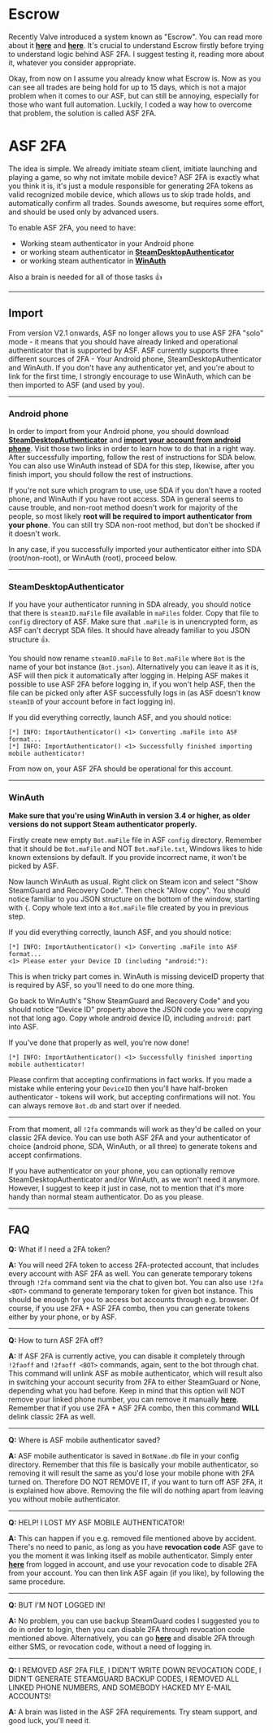 # Escrow

Recently Valve introduced a system known as "Escrow". You can read more about it **[here](https://support.steampowered.com/kb_article.php?ref=1284-WTKB-4729)** and **[here](https://support.steampowered.com/kb_article.php?ref=8078-TPHC-6195)**. It's crucial to understand Escrow firstly before trying to understand logic behind ASF 2FA. I suggest testing it, reading more about it, whatever you consider appropriate.

Okay, from now on I assume you already know what Escrow is. Now as you can see all trades are being hold for up to 15 days, which is not a major problem when it comes to our ASF, but can still be annoying, especially for those who want full automation. Luckily, I coded a way how to overcome that problem, the solution is called ASF 2FA.

# ASF 2FA

The idea is simple. We already imitiate steam client, imitiate launching and playing a game, so why not imitate mobile device? ASF 2FA is exactly what you think it is, it's just a module responsible for generating 2FA tokens as valid recognized mobile device, which allows us to skip trade holds, and automatically confirm all trades. Sounds awesome, but requires some effort, and should be used only by advanced users.

To enable ASF 2FA, you need to have:
- Working steam authenticator in your Android phone
- or working steam authenticator in **[SteamDesktopAuthenticator](https://github.com/Jessecar96/SteamDesktopAuthenticator)**
- or working steam authenticator in **[WinAuth](https://winauth.com/)**

Also a brain is needed for all of those tasks :+1: 

***

## Import

From version V2.1 onwards, ASF no longer allows you to use ASF 2FA "solo" mode - it means that you should have already linked and operational authenticator that is supported by ASF. ASF currently supports three different sources of 2FA - Your Android phone, SteamDesktopAuthenticator and WinAuth. If you don't have any authenticator yet, and you're about to link for the first time, I strongly encourage to use WinAuth, which can be then imported to ASF (and used by you).

***

### Android phone

In order to import from your Android phone, you should download **[SteamDesktopAuthenticator](https://github.com/Jessecar96/SteamDesktopAuthenticator/blob/master/README.md)** and **[import your account from android phone](https://github.com/Jessecar96/SteamDesktopAuthenticator/wiki/Importing-account-from-an-Android-phone)**. Visit those two links in order to learn how to do that in a right way. After successfully importing, follow the rest of instructions for SDA below. You can also use WinAuth instead of SDA for this step, likewise, after you finish import, you should follow the rest of instructions.

If you're not sure which program to use, use SDA if you don't have a rooted phone, and WinAuth if you have root access. SDA in general seems to cause trouble, and non-root method doesn't work for majority of the people, so most likely **root will be required to import authenticator from your phone**. You can still try SDA non-root method, but don't be shocked if it doesn't work.

In any case, if you successfully imported your authenticator either into SDA (root/non-root), or WinAuth (root), proceed below.

***

### SteamDesktopAuthenticator

If you have your authenticator running in SDA already, you should notice that there is ```steamID.maFile``` file available in ```maFiles``` folder. Copy that file to ```config``` directory of ASF. Make sure that ```.maFile``` is in unencrypted form, as ASF can't decrypt SDA files. It should have already familiar to you JSON structure :+1:.

You should now rename ```steamID.maFile``` to ```Bot.maFile``` where ```Bot``` is the name of your bot instance (```Bot.json```). Alternatively you can leave it as it is, ASF will then pick it automatically after logging in. Helping ASF makes it possible to use ASF 2FA before logging in, if you won't help ASF, then the file can be picked only after ASF successfully logs in (as ASF doesn't know ```steamID``` of your account before in fact logging in).

If you did everything correctly, launch ASF, and you should notice:

```
[*] INFO: ImportAuthenticator() <1> Converting .maFile into ASF format...
[*] INFO: ImportAuthenticator() <1> Successfully finished importing mobile authenticator!
```

From now on, your ASF 2FA should be operational for this account.

***

### WinAuth

**Make sure that you're using WinAuth in version 3.4 or higher, as older versions do not support Steam authenticator properly.**

Firstly create new empty ```Bot.maFile``` file in ASF ```config``` directory. Remember that it should be ```Bot.maFile``` and NOT ```Bot.maFile.txt```, Windows likes to hide known extensions by default. If you provide incorrect name, it won't be picked by ASF.

Now launch WinAuth as usual. Right click on Steam icon and select "Show SteamGuard and Recovery Code". Then check "Allow copy". You should notice familiar to you JSON structure on the bottom of the window, starting with ```{```. Copy whole text into a ```Bot.maFile``` file created by you in previous step.

If you did everything correctly, launch ASF, and you should notice:

```
[*] INFO: ImportAuthenticator() <1> Converting .maFile into ASF format...
<1> Please enter your Device ID (including "android:"):
```

This is when tricky part comes in. WinAuth is missing deviceID property that is required by ASF, so you'll need to do one more thing.

Go back to WinAuth's "Show SteamGuard and Recovery Code" and you should notice "Device ID" property above the JSON code you were copying not that long ago. Copy whole android device ID, including ```android:``` part into ASF.

If you've done that properly as well, you're now done!

```
[*] INFO: ImportAuthenticator() <1> Successfully finished importing mobile authenticator!
```

Please confirm that accepting confirmations in fact works. If you made a mistake while entering your ```DeviceID``` then you'll have half-broken authenticator - tokens will work, but accepting confirmations will not. You can always remove ```Bot.db``` and start over if needed.

***

From that moment, all ```!2fa``` commands will work as they'd be called on your classic 2FA device. You can use both ASF 2FA and your authenticator of choice (android phone, SDA, WinAuth, or all three) to generate tokens and accept confirmations.

If you have authenticator on your phone, you can optionally remove SteamDesktopAuthenticator and/or WinAuth, as we won't need it anymore. However, I suggest to keep it just in case, not to mention that it's more handy than normal steam authenticator. Do as you please.

***

## FAQ

**Q:** What if I need a 2FA token?

**A:** You will need 2FA token to access 2FA-protected account, that includes every account with ASF 2FA as well. You can generate temporary tokens through ```!2fa``` command sent via the chat to given bot. You can also use ```!2fa <BOT>``` command to generate temporary token for given bot instance. This should be enough for you to access bot accounts through e.g. browser. Of course, if you use 2FA + ASF 2FA combo, then you can generate tokens either by your phone, or by ASF.

***

**Q:** How to turn ASF 2FA off?

**A:** If ASF 2FA is currently active, you can disable it completely through ```!2faoff``` and ```!2faoff <BOT>``` commands, again, sent to the bot through chat. This command will unlink ASF as mobile authenticator, which will result also in switching your account security from 2FA to either SteamGuard or None, depending what you had before. Keep in mind that this option will NOT remove your linked phone number, you can remove it manually **[here](https://store.steampowered.com/phone/manage)**. Remember that if you use 2FA + ASF 2FA combo, then this command **WILL** delink classic 2FA as well.

***

**Q:** Where is ASF mobile authenticator saved?

**A:** ASF mobile authenticator is saved in ```BotName.db``` file in your config directory. Remember that this file is basically your mobile authenticator, so removing it will result the same as you'd lose your mobile phone with 2FA turned on. Therefore DO NOT REMOVE IT, if you want to turn off ASF 2FA, it is explained how above. Removing the file will do nothing apart from leaving you without mobile authenticator.

***

**Q:** HELP! I LOST MY ASF MOBILE AUTHENTICATOR!

**A:** This can happen if you e.g. removed file mentioned above by accident. There's no need to panic, as long as you have **revocation code** ASF gave to you the moment it was linking itself as mobile authenticator. Simply enter **[here](https://store.steampowered.com/twofactor/manage)** from logged in account, and use your revocation code to disable 2FA from your account. You can then link ASF again (if you like), by following the same procedure.

***

**Q:** BUT I'M NOT LOGGED IN!

**A:** No problem, you can use backup SteamGuard codes I suggested you to do in order to login, then you can disable 2FA through revocation code mentioned above. Alternatively, you can go **[here](https://help.steampowered.com/#HelpWithLoginInfo?nav=authenticator)** and disable 2FA through either SMS, or revocation code, without a need of logging in.

***

**Q:** I REMOVED ASF 2FA FILE, I DIDN'T WRITE DOWN REVOCATION CODE, I DIDN'T GENERATE STEAMGUARD BACKUP CODES, I REMOVED ALL LINKED PHONE NUMBERS, AND SOMEBODY HACKED MY E-MAIL ACCOUNTS!

**A:** A brain was listed in the ASF 2FA requirements. Try steam support, and good luck, you'll need it.